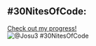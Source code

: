 ## #30NitesOfCode:
  [Check out my progress!](https://www.codedex.io/@Josu3/30-nites-of-code)  
  ![@Josu3 #30NitesOfCode](https://www.codedex.io/api/petStatus?user=Josu3)
